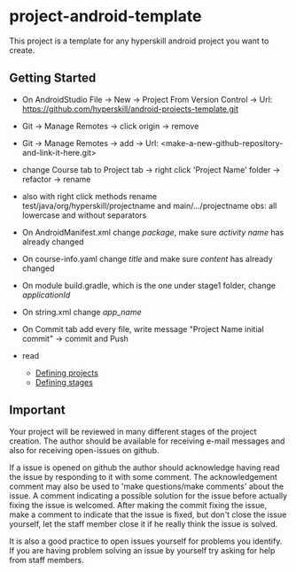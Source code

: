 # project-android-template

This project is a template for any hyperskill android project you want to create.

## Getting Started

- On AndroidStudio
  File -> New -> Project From Version Control ->
  Url: https://github.com/hyperskill/android-projects-template.git

- Git -> Manage Remotes -> click origin -> remove
- Git -> Manage Remotes -> add -> Url: <make-a-new-github-repository-and-link-it-here.git>

- change Course tab to Project tab -> right click 'Project Name' folder  -> refactor -> rename

- also with right click methods rename test/java/org/hyperskill/projectname and main/.../projectname obs: all lowercase and without separators

- On AndroidManifest.xml change _package_, make sure _activity name_ has already changed

- On course-info.yaml change _title_ and make sure _content_ has already changed

- On module build.gradle, which is the one under stage1 folder, change _applicationId_

- On string.xml change _app_name_

- On Commit tab add every file, write message "Project Name initial commit" -> commit and Push

- read
    - [Defining projects](documents/outdated/DefiningProject.md)
    - [Defining stages](documents/outdated/DefiningStages.md)

## Important

Your project will be reviewed in many different stages of the project creation. The author should
be available for receiving e-mail messages and also for receiving open-issues on github.

If a issue is opened on github the author should acknowledge having read the issue by responding to it
with some comment.
The acknowledgement comment may also be used to 'make questions/make comments' about the issue.
A comment indicating a possible solution for the issue before actually fixing the issue is welcomed.
After making the commit fixing the issue, make a comment to indicate that the issue is fixed, 
but don't close the issue yourself, let the staff member close it if he really think the issue is solved.

It is also a good practice to open issues yourself for problems you identify. 
If you are having problem solving an issue by yourself try asking for help from staff members.